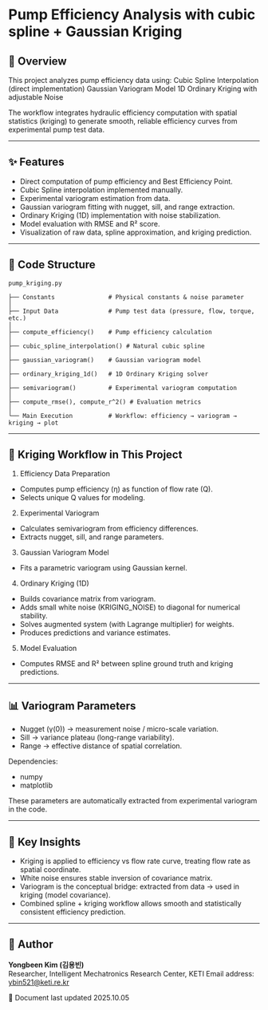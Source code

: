 # Pump Efficiency Analysis with cubic spline + Gaussian Kriging
## 📌 Overview
This project analyzes pump efficiency data using:
Cubic Spline Interpolation (direct implementation)
Gaussian Variogram Model 
1D Ordinary Kriging with adjustable Noise

The workflow integrates hydraulic efficiency computation with spatial statistics (kriging) to generate smooth, reliable efficiency curves from experimental pump test data.

---

## ✨ Features
- Direct computation of pump efficiency and Best Efficiency Point.
- Cubic Spline interpolation implemented manually.
- Experimental variogram estimation from data.
- Gaussian variogram fitting with nugget, sill, and range extraction.
- Ordinary Kriging (1D) implementation with noise stabilization.
- Model evaluation with RMSE and R² score.
- Visualization of raw data, spline approximation, and kriging prediction.

---

## 📂 Code Structure
```
pump_kriging.py

├── Constants               # Physical constants & noise parameter
│
├── Input Data              # Pump test data (pressure, flow, torque, etc.)
│
├── compute_efficiency()    # Pump efficiency calculation
│
├── cubic_spline_interpolation() # Natural cubic spline
│
├── gaussian_variogram()    # Gaussian variogram model
│
├── ordinary_kriging_1d()   # 1D Ordinary Kriging solver
│
├── semivariogram()         # Experimental variogram computation
│
├── compute_rmse(), compute_r^2() # Evaluation metrics
│
└── Main Execution          # Workflow: efficiency → variogram → kriging → plot
```
---

## 🔑 Kriging Workflow in This Project

1) Efficiency Data Preparation
- Computes pump efficiency (η) as function of flow rate (Q).
- Selects unique Q values for modeling.

2) Experimental Variogram
- Calculates semivariogram from efficiency differences.
- Extracts nugget, sill, and range parameters.

3) Gaussian Variogram Model
- Fits a parametric variogram using Gaussian kernel.

4) Ordinary Kriging (1D)
- Builds covariance matrix from variogram.
- Adds small white noise (KRIGING_NOISE) to diagonal for numerical stability.
- Solves augmented system (with Lagrange multiplier) for weights.
- Produces predictions and variance estimates.

5) Model Evaluation
- Computes RMSE and R² between spline ground truth and kriging predictions.


---


## 📊 Variogram Parameters

- Nugget (γ(0)) → measurement noise / micro-scale variation.
- Sill → variance plateau (long-range variability).
- Range → effective distance of spatial correlation.

Dependencies:

- numpy
- matplotlib


These parameters are automatically extracted from experimental variogram in the code.


---

## 📖 Key Insights

- Kriging is applied to efficiency vs flow rate curve, treating flow rate as spatial coordinate.
- White noise ensures stable inversion of covariance matrix.
- Variogram is the conceptual bridge: extracted from data → used in kriging (model covariance).
- Combined spline + kriging workflow allows smooth and statistically consistent efficiency prediction.


---


## 👤 Author
**Yongbeen Kim (김용빈)**  
Researcher, Intelligent Mechatronics Research Center, KETI
Email address: ybin521@keti.re.kr


📅 Document last updated 2025.10.05
